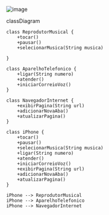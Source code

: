 ![image](https://github.com/Kau4dev/java-trilha/assets/162048246/6cfe4074-ed62-477a-a2db-5e2091632345)

classDiagram

    class ReprodutorMusical {
        +tocar()
        +pausar()
        +selecionarMusica(String musica)
        
    }

    class AparelhoTelefonico {
        +ligar(String numero)
        +atender()
        +iniciarCorreioVoz()
    }

    class NavegadorInternet {
        +exibirPagina(String url)
        +adicionarNovaAba()
        +atualizarPagina()
    }

    class iPhone {
        +tocar()
        +pausar()
        +selecionarMusica(String musica)
        +ligar(String numero)
        +atender()
        +iniciarCorreioVoz()
        +exibirPagina(String url)
        +adicionarNovaAba()
        +atualizarPagina()
    }

    iPhone --> ReprodutorMusical 
    iPhone --> AparelhoTelefonico
    iPhone --> NavegadorInternet
    

